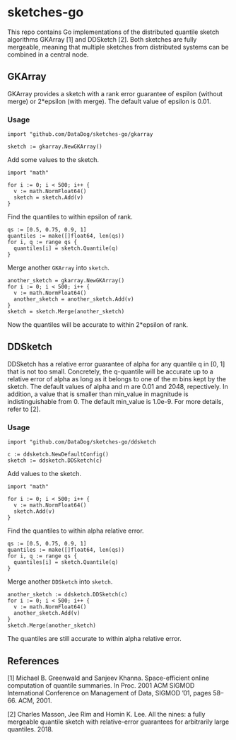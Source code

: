 # sketches-go

This repo contains Go implementations of the distributed quantile sketch algorithms GKArray [1] and DDSketch [2]. Both sketches are fully mergeable, meaning that multiple sketches from distributed systems can be combined in a central node.

## GKArray

GKArray provides a sketch with a rank error guarantee of espilon (without merge) or 2\*epsilon (with merge). The default value of epsilon is 0.01.

### Usage
```
import "github.com/DataDog/sketches-go/gkarray

sketch := gkarray.NewGKArray()
```
Add some values to the sketch. 
```
import "math"

for i := 0; i < 500; i++ {
  v := math.NormFloat64()
  sketch = sketch.Add(v)
}
```
Find the quantiles to within epsilon of rank.
```
qs := [0.5, 0.75, 0.9, 1]
quantiles := make([]float64, len(qs))
for i, q := range qs {
  quantiles[i] = sketch.Quantile(q)
}
```
Merge another `GKArray` into `sketch`.
```
another_sketch = gkarray.NewGKArray()
for i := 0; i < 500; i++ {
  v := math.NormFloat64()
  another_sketch = another_sketch.Add(v)
}
sketch = sketch.Merge(another_sketch)
```
Now the quantiles will be accurate to within 2\*epsilon of rank.

## DDSketch

DDSketch has a relative error guarantee of alpha for any quantile q in [0, 1] that is not too small. Concretely, the q-quantile will be accurate up to a relative error of alpha as long as it belongs to one of the m bins kept by the sketch. The default values of alpha and m are 0.01 and 2048, repectively. In addition, a value that is smaller than min_value in magnitude is indistinguishable from 0. The default min_value is 1.0e-9. For more details, refer to [2].

### Usage
```
import "github.com/DataDog/sketches-go/ddsketch

c := ddsketch.NewDefaultConfig()
sketch := ddsketch.DDSketch(c)
```
Add values to the sketch.
```
import "math"

for i := 0; i < 500; i++ {
  v := math.NormFloat64()
  sketch.Add(v)
}
```
Find the quantiles to within alpha relative error.
```
qs := [0.5, 0.75, 0.9, 1]
quantiles := make([]float64, len(qs))
for i, q := range qs {
  quantiles[i] = sketch.Quantile(q)
}
```
Merge another `DDSketch` into `sketch`.
```
another_sketch := ddsketch.DDSketch(c)
for i := 0; i < 500; i++ {
  v := math.NormFloat64()
  another_sketch.Add(v)
}
sketch.Merge(another_sketch)
```
The quantiles are still accurate to within alpha relative error.

## References
[1] Michael B. Greenwald and Sanjeev Khanna. Space-efficient online computation of quantile summaries. In Proc. 2001 ACM
SIGMOD International Conference on Management of Data, SIGMOD ’01, pages 58–66. ACM, 2001.

[2] Charles Masson, Jee Rim and Homin K. Lee. All the nines: a fully mergeable quantile sketch with relative-error guarantees for arbitrarily large quantiles. 2018.
